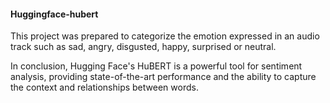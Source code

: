 #### Huggingface-hubert
This project was prepared to categorize the emotion expressed in an audio track such as sad, angry, disgusted, happy, surprised or neutral.

In conclusion, Hugging Face's HuBERT is a powerful tool for sentiment analysis, providing state-of-the-art performance and the ability to capture the context and relationships between words.
